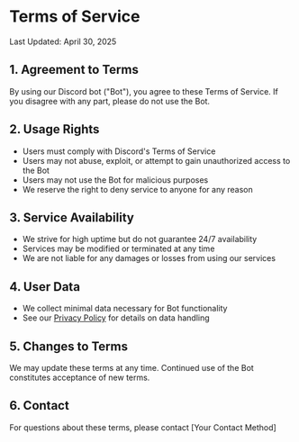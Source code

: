 # Terms of Service
Last Updated: April 30, 2025

## 1. Agreement to Terms
By using our Discord bot ("Bot"), you agree to these Terms of Service. If you disagree with any part, please do not use the Bot.

## 2. Usage Rights
- Users must comply with Discord's Terms of Service
- Users may not abuse, exploit, or attempt to gain unauthorized access to the Bot
- Users may not use the Bot for malicious purposes
- We reserve the right to deny service to anyone for any reason

## 3. Service Availability
- We strive for high uptime but do not guarantee 24/7 availability
- Services may be modified or terminated at any time
- We are not liable for any damages or losses from using our services

## 4. User Data
- We collect minimal data necessary for Bot functionality
- See our [Privacy Policy](./privacy) for details on data handling

## 5. Changes to Terms
We may update these terms at any time. Continued use of the Bot constitutes acceptance of new terms.

## 6. Contact
For questions about these terms, please contact [Your Contact Method]
